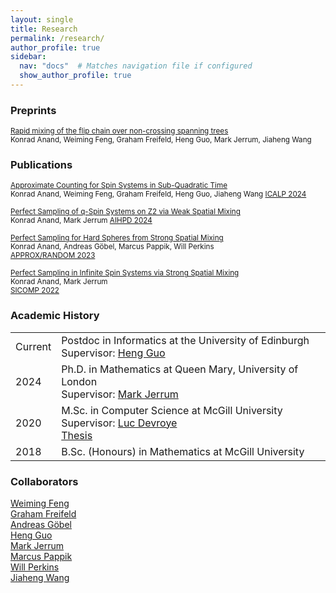 ```yaml
---
layout: single
title: Research
permalink: /research/
author_profile: true
sidebar:
  nav: "docs"  # Matches navigation file if configured
  show_author_profile: true
---
```


### Preprints

<p><small>
  <a href="https://arxiv.org/abs/2409.07892" target="_blank">Rapid mixing of the flip chain over non-crossing spanning trees</a><br>
  Konrad Anand, Weiming Feng, Graham Freifeld, Heng Guo, Mark Jerrum, Jiaheng Wang
</small></p>


### Publications

<p><small>
  <a href="https://arxiv.org/abs/2306.14867" target="_blank">Approximate Counting for Spin Systems in Sub-Quadratic Time</a><br>
  Konrad Anand, Weiming Feng, Graham Freifeld, Heng Guo, Jiaheng Wang
  <a href="https://drops.dagstuhl.de/entities/document/10.4230/LIPIcs.ICALP.2024.11" target="_blank">ICALP 2024</a>
</small></p>

<p><small>
  <a href="https://arxiv.org/abs/2302.07821" target="_blank">Perfect Sampling of q-Spin Systems on Z2 via Weak Spatial Mixing</a><br>
  Konrad Anand, Mark Jerrum
  <a href="https://ems.press/journals/aihpd/articles/14298048" target="_blank">AIHPD 2024</a>
</small></p>

<p><small>
  <a href="https://arxiv.org/abs/2305.02450" target="_blank">Perfect Sampling for Hard Spheres from Strong Spatial Mixing</a><br>
  Konrad Anand, Andreas Göbel, Marcus Pappik, Will Perkins<br>
  <a href="https://drops.dagstuhl.de/entities/document/10.4230/LIPIcs.APPROX/RANDOM.2023.38" target="_blank">APPROX/RANDOM 2023</a>
</small></p>

<p><small>
  <a href="https://arxiv.org/abs/2106.15992" target="_blank">Perfect Sampling in Infinite Spin Systems via Strong Spatial Mixing</a><br>
  Konrad Anand, Mark Jerrum<br>
  <a href="https://epubs.siam.org/doi/10.1137/21M1437433" target="_blank">SICOMP 2022</a>
</small></p>



### Academic History

<table>
  <tbody>
      <tr>
      <td>Current</td>
      <td>Postdoc in Informatics at the University of Edinburgh<br>
      Supervisor: <a href="https://homepages.inf.ed.ac.uk/hguo/" target="_blank">Heng Guo</a>
      </td>
    </tr>
    <tr>
      <td>2024</td>
      <td>Ph.D. in Mathematics at Queen Mary, University of London<br>
      Supervisor: <a href="https://webspace.maths.qmul.ac.uk/m.jerrum/" target="_blank">Mark Jerrum</a>
      </td>
    </tr>
    <tr>
      <td>2020</td>
      <td>M.Sc. in Computer Science at McGill University<br>
      Supervisor: <a href="http://luc.devroye.org" target="_blank">Luc Devroye</a><br>
      <a href="https://arxiv.org/abs/2005.01242" target="_blank">Thesis</a>
      </td>
    </tr>
    <tr>
      <td>2018</td>
      <td>B.Sc. (Honours) in Mathematics at McGill University</td>
    </tr>
  </tbody>
</table>

### Collaborators

<p>
  <a href="https://fwm94.github.io" target="_blank">Weiming Feng</a><br>
  <a href="https://www.inf.ed.ac.uk/people/students/Graham_Freifeld.html" target="_blank">Graham Freifeld</a><br>
  <a href="https://hpi.de/friedrich/people/andreas-goebel.html" target="_blank">Andreas Göbel</a><br>
  <a href="https://homepages.inf.ed.ac.uk/hguo/" target="_blank">Heng Guo</a><br>
  <a href="https://webspace.maths.qmul.ac.uk/m.jerrum/" target="_blank">Mark Jerrum</a><br>
  <a href="https://hpi.de/friedrich/people/marcus-pappik.html" target="_blank">Marcus Pappik</a><br>
  <a href="http://willperkins.org" target="_blank">Will Perkins</a><br>
  <a href="https://pw384.github.io" target="_blank">Jiaheng Wang</a>
</p>

